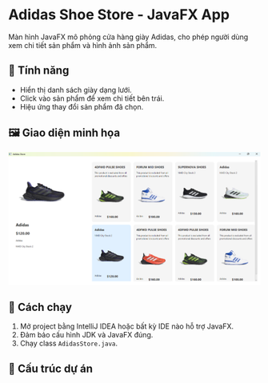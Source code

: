 # Adidas Shoe Store - JavaFX App

Màn hình JavaFX mô phỏng cửa hàng giày Adidas, cho phép người dùng xem chi tiết sản phẩm và hình ảnh sản phẩm.

## 🎯 Tính năng
- Hiển thị danh sách giày dạng lưới.
- Click vào sản phẩm để xem chi tiết bên trái.
- Hiệu ứng thay đổi sản phẩm đã chọn.

## 🖼️ Giao diện minh họa

![Giao diện chính](screenshots/AdidasStore.png)

## 🚀 Cách chạy
1. Mở project bằng IntelliJ IDEA hoặc bất kỳ IDE nào hỗ trợ JavaFX.
2. Đảm bảo cấu hình JDK và JavaFX đúng.
3. Chạy class `AdidasStore.java`.

## 📁 Cấu trúc dự án

